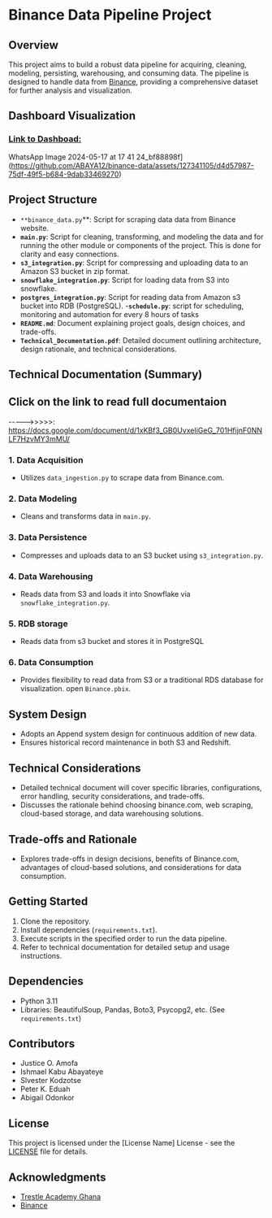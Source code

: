 # Binance Data Pipeline Project


## Overview
This project aims to build a robust data pipeline for acquiring, cleaning, modeling, persisting, warehousing, and consuming data. The pipeline is designed to handle data from [Binance](https://binance.com), providing a comprehensive dataset for further analysis and visualization.
## Dashboard Visualization
### [Link to Dashboad:](https://app.powerbi.com/groups/me/reports/ce65db2c-22ad-4cc4-a1cd-434d406421ac?ctid=4487b52f-f118-4830-b49d-3c298cb71075&pbi_source=linkShare)
WhatsApp Image 2024-05-17 at 17 41 24_bf88898f](https://github.com/ABAYA12/binance-data/assets/127341105/d4d57987-75df-49f5-b684-9dab33469270)

## Project Structure
- `**binance_data.py`**: Script for scraping data data from Binance website.
- **`main.py`**: Script for cleaning, transforming, and modeling the  data and for running the other module or components of the project. This is done for clarity and easy connections.
- **`s3_integration.py`**: Script for compressing and uploading data to an Amazon S3 bucket in zip format.
- **`snowflake_integration.py`**: Script for loading data from S3 into  snowflake.
- **`postgres_integration.py`**: Script for reading data from Amazon s3 bucket into RDB (PostgreSQL).
-**`schedule.py`**: script for scheduling, monitoring and automation for every 8 hours of tasks
- **`README.md`**: Document explaining project goals, design choices, and trade-offs.
- **`Technical_Documentation.pdf`**: Detailed document outlining architecture, design rationale, and technical considerations.

## Technical Documentation (Summary)
## Click on the link to read full documentaion
----->>>>>: https://docs.google.com/document/d/1xKBf3_GB0UvxeIiGeG_701HfijnF0NNLF7HzvMY3mMU/

### 1. Data Acquisition
- Utilizes `data_ingestion.py` to scrape data from Binance.com.
### 2. Data Modeling
- Cleans and transforms data in `main.py`.
### 3. Data Persistence
- Compresses and uploads data to an S3 bucket using `s3_integration.py`.
### 4. Data Warehousing
- Reads data from S3 and loads it into Snowflake via `snowflake_integration.py`.
### 5. RDB storage
- Reads data from s3 bucket and stores it in PostgreSQL
### 6. Data Consumption
- Provides flexibility to read data from S3 or a traditional RDS database for visualization. open `Binance.pbix`.

## System Design
- Adopts an Append system design for continuous addition of new data.
- Ensures historical record maintenance in both S3 and Redshift.

## Technical Considerations
- Detailed technical document will cover specific libraries, configurations, error handling, security considerations, and trade-offs.
- Discusses the rationale behind choosing binance.com, web scraping, cloud-based storage, and data warehousing solutions.

## Trade-offs and Rationale
- Explores trade-offs in design decisions, benefits of Binance.com, advantages of cloud-based solutions, and considerations for data consumption.

## Getting Started
1. Clone the repository.
2. Install dependencies (`requirements.txt`).
3. Execute scripts in the specified order to run the data pipeline.
4. Refer to technical documentation for detailed setup and usage instructions.

## Dependencies
- Python 3.11
- Libraries: BeautifulSoup, Pandas, Boto3, Psycopg2, etc. (See `requirements.txt`)

## Contributors
- Justice O. Amofa
- Ishmael Kabu Abayateye
- Slvester Kodzotse 
- Peter K. Eduah 
- Abigail Odonkor 

## License
This project is licensed under the [License Name] License - see the [LICENSE](LICENSE) file for details.

## Acknowledgments
- [Trestle Academy Ghana](https://www.trestleacademyghana.org/)
- [Binance](https://www.binance.com/en)
